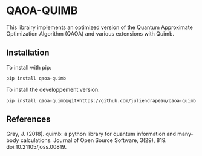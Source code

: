 # QAOA-QUIMB

This librairy implements an optimized version of the Quantum Approximate Optimization Algorithm (QAOA) and various extensions with Quimb.

## Installation

To install with pip:

```
pip install qaoa-quimb
```

To install the developpement version:

```
pip install qaoa-quimb@git+https://github.com/juliendrapeau/qaoa-quimb
```

## References

Gray, J. (2018). quimb: a python library for quantum information and many-body calculations. Journal of Open Source Software, 3(29), 819. doi:10.21105/joss.00819.
